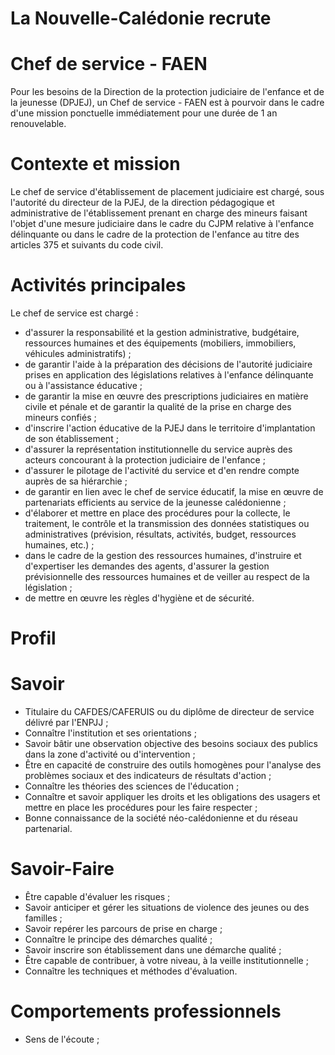 # La Nouvelle-Calédonie recrute

# Chef de service - FAEN

Pour les besoins de la Direction de la protection judiciaire de l'enfance et de la jeunesse (DPJEJ), un Chef de service - FAEN est à pourvoir dans le cadre d'une mission ponctuelle immédiatement pour une durée de 1 an renouvelable.

# Contexte et mission

Le chef de service d'établissement de placement judiciaire est chargé, sous l'autorité du directeur de la PJEJ, de la direction pédagogique et administrative de l'établissement prenant en charge des mineurs faisant l'objet d'une mesure judiciaire dans le cadre du CJPM relative à l'enfance délinquante ou dans le cadre de la protection de l'enfance au titre des articles 375 et suivants du code civil.

# Activités principales

Le chef de service est chargé :

- d'assurer la responsabilité et la gestion administrative, budgétaire, ressources humaines et des équipements (mobiliers, immobiliers, véhicules administratifs) ;
- de garantir l'aide à la préparation des décisions de l'autorité judiciaire prises en application des législations relatives à l'enfance délinquante ou à l'assistance éducative ;
- de garantir la mise en œuvre des prescriptions judiciaires en matière civile et pénale et de garantir la qualité de la prise en charge des mineurs confiés ;
- d'inscrire l'action éducative de la PJEJ dans le territoire d'implantation de son établissement ;
- d'assurer la représentation institutionnelle du service auprès des acteurs concourant à la protection judiciaire de l'enfance ;
- d'assurer le pilotage de l'activité du service et d'en rendre compte auprès de sa hiérarchie ;
- de garantir en lien avec le chef de service éducatif, la mise en œuvre de partenariats efficients au service de la jeunesse calédonienne ;
- d'élaborer et mettre en place des procédures pour la collecte, le traitement, le contrôle et la transmission des données statistiques ou administratives (prévision, résultats, activités, budget, ressources humaines, etc.) ;
- dans le cadre de la gestion des ressources humaines, d'instruire et d'expertiser les demandes des agents, d'assurer la gestion prévisionnelle des ressources humaines et de veiller au respect de la législation ;
- de mettre en œuvre les règles d'hygiène et de sécurité.

# Profil

# Savoir

- Titulaire du CAFDES/CAFERUIS ou du diplôme de directeur de service délivré par l'ENPJJ ;
- Connaître l'institution et ses orientations ;
- Savoir bâtir une observation objective des besoins sociaux des publics dans la zone d'activité ou d'intervention ;
- Être en capacité de construire des outils homogènes pour l'analyse des problèmes sociaux et des indicateurs de résultats d'action ;
- Connaître les théories des sciences de l'éducation ;
- Connaître et savoir appliquer les droits et les obligations des usagers et mettre en place les procédures pour les faire respecter ;
- Bonne connaissance de la société néo-calédonienne et du réseau partenarial.

# Savoir-Faire

- Être capable d'évaluer les risques ;
- Savoir anticiper et gérer les situations de violence des jeunes ou des familles ;
- Savoir repérer les parcours de prise en charge ;
- Connaître le principe des démarches qualité ;
- Savoir inscrire son établissement dans une démarche qualité ;
- Être capable de contribuer, à votre niveau, à la veille institutionnelle ;
- Connaître les techniques et méthodes d'évaluation.

# Comportements professionnels

- Sens de l'écoute ;